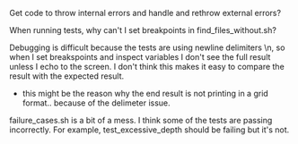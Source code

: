 Get code to throw internal errors and handle and rethrow external errors?


When running tests, why can't I set breakpoints in find_files_without.sh?


Debugging is difficult because the tests are using newline delimiters \n, so when I set breakspoints and inspect variables I don't see the full result unless I echo to the screen. I don't think this makes it easy to compare the result with the expected result.
  - this might be the reason why the end result is not printing in a grid format.. because of the delimeter issue.


failure_cases.sh is a bit of a mess. I think some of the tests are passing incorrectly. For example, test_excessive_depth should be failing but it's not.